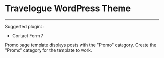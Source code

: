 # Travelogue WordPress Theme

---

Suggested plugins:
- Contact Form 7

Promo page template displays posts with the "Promo" category. Create the "Promo" category for the template to work.
